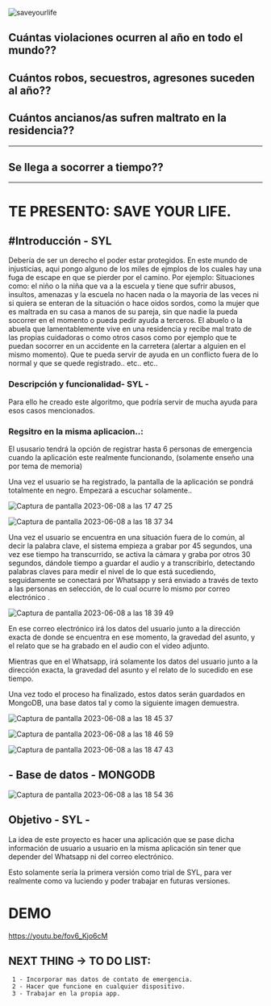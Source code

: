 
![saveyourlife](https://github.com/Ironhack-Data-Madrid-Abril-2023/w8-final_project/assets/125477881/a9421019-bdf9-45d2-b747-a70c91078d69)


## Cuántas violaciones ocurren al año en todo el mundo??
## Cuántos robos, secuestros, agresones suceden al año??
## Cuántos ancianos/as sufren maltrato en la residencia??

******************************************************

## Se llega a socorrer a tiempo??

******************************************************


# TE PRESENTO: SAVE YOUR LIFE. 


## #Introducción - SYL 


Debería de ser un derecho el poder estar protegidos. En este mundo de injusticias, aqui pongo alguno de los miles de ejmplos de los cuales hay una fuga de escape en que se pierder por el camino. Por ejemplo: Situaciones como: el niño o la niña que va a la escuela y tiene que sufrir abusos, insultos, amenazas y la escuela no hacen nada o la mayoria de las veces ni si quiera se enteran de la situación o hace oidos sordos, como la mujer que es maltrada en su casa a manos de su pareja, sin que nadie la pueda socorrer en el momento o pueda pedir ayuda a terceros. El abuelo o la abuela que lamentablemente vive en una residencia y recibe mal trato de las propias cuidadoras o como otros casos como por ejemplo que te puedan socorrer en un accidente en la carretera (alertar a alguien en el mismo momento). Que te pueda servir de ayuda en un conflicto fuera de lo normal y que se quede registrado.. etc.. etc..


### Descripción y funcionalidad- SYL -

Para ello he creado este algoritmo, que podría servir de mucha ayuda para esos casos mencionados.

### Regsitro en la misma aplicacion..:

El ususario tendrá la opción de registrar hasta 6 personas de emergencia cuando la aplicación este realmente funcionando, (solamente enseño una por tema de memoria)

Una vez el usuario se ha registrado, la pantalla de la aplicación se pondrá totalmente en negro. Empezará a escuchar solamente.. 


![Captura de pantalla 2023-06-08 a las 17 47 25](https://github.com/Ironhack-Data-Madrid-Abril-2023/7.4-lab_unsupervised_learning_evaluation/assets/125477881/504cbdfd-17b2-40d4-8b52-2784302c2267)



![Captura de pantalla 2023-06-08 a las 18 37 34](https://github.com/Ironhack-Data-Madrid-Abril-2023/7.4-lab_unsupervised_learning_evaluation/assets/125477881/5778151d-9d5b-40e7-b647-4be598bad4dc)





Una vez el usuario se encuentra en una situación fuera de lo común, al decir la palabra clave, el sistema empieza a grabar por 45 segundos, una vez ese tiempo ha transcurrido, se activa la cámara y graba por otros 30 segundos, dándole tiempo a guardar el audio y a transcribirlo, detectando palabras claves para medir el nivel de lo que está sucediendo, seguidamente se conectará por Whatsapp y será enviado a través de texto a las personas en selección, de lo cual ocurre lo mismo por correo electrónico .


![Captura de pantalla 2023-06-08 a las 18 39 49](https://github.com/Ironhack-Data-Madrid-Abril-2023/7.4-lab_unsupervised_learning_evaluation/assets/125477881/cdfe78db-d1e9-4545-870e-fe14ddba4e12)





En ese correo electrónico irá los datos del usuario junto a la dirección exacta de donde se encuentra en ese momento, la gravedad del asunto, y el relato que se ha grabado en el audio con el video adjunto.

Mientras que en el Whatsapp, irá solamente los datos del usuario junto a la dirección exacta, la gravedad del asunto y el relato de lo sucedido en ese tiempo.


Una vez todo el proceso ha finalizado, estos datos serán guardados en MongoDB, una base datos tal y como la siguiente imagen demuestra.





![Captura de pantalla 2023-06-08 a las 18 45 37](https://github.com/Ironhack-Data-Madrid-Abril-2023/7.4-lab_unsupervised_learning_evaluation/assets/125477881/367ccf3b-095f-4259-b304-278897402b68)




![Captura de pantalla 2023-06-08 a las 18 46 59](https://github.com/Ironhack-Data-Madrid-Abril-2023/7.4-lab_unsupervised_learning_evaluation/assets/125477881/d2ad171d-f18f-427d-9994-7877cca7387d)



![Captura de pantalla 2023-06-08 a las 18 47 43](https://github.com/Ironhack-Data-Madrid-Abril-2023/7.4-lab_unsupervised_learning_evaluation/assets/125477881/a266f330-a9ea-4c18-b1c7-3d09f9a7336a)




## - Base de datos - MONGODB


![Captura de pantalla 2023-06-08 a las 18 54 36](https://github.com/Ironhack-Data-Madrid-Abril-2023/7.4-lab_unsupervised_learning_evaluation/assets/125477881/940603d6-2d23-4360-9bbb-0fd79d4fa4d2)




## Objetivo - SYL -
La idea de este proyecto es hacer una aplicación que se pase dicha información de usuario a usuario en la misma aplicación sin tener que depender del Whatsapp ni del correo electrónico.

Esto solamente sería la primera versión como trial de SYL, para ver realmente como va luciendo y poder trabajar en futuras versiones.

# DEMO


https://youtu.be/fov6_Kjo6cM







## NEXT THING ->  TO DO LIST:



     1 - Incorporar mas datos de contato de emergencia.
     2 - Hacer que funcione en cualquier dispositivo.
     3 - Trabajar en la propia app.
 
 
 
 
 




